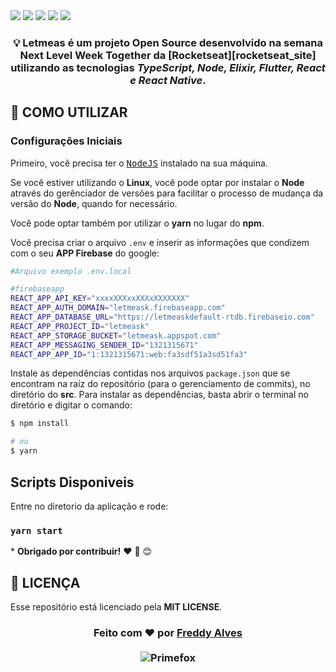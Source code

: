 <img src="https://img.shields.io/static/v1?label=LetMeAsk&message=App&color=blueviolet&style=for-the-badge&logo=quip" />
<img src="https://img.shields.io/static/v1?label=ReactJS&message=Web&color=blue&style=for-the-badge&logo=react" />
<img src="https://img.shields.io/static/v1?label=NodeJS&message=BackEnd&color=success&style=for-the-badge&logo=node.js" />
<img src="https://img.shields.io/static/v1?label=Firebase&message=Api&color=orange&style=for-the-badge&logo=firebase" />
<img src="https://img.shields.io/static/v1?label=TypeScript&message=</>&color=blue&style=for-the-badge&logo=firebase" />

<h3 align="center">

💡 Letmeas é um projeto **Open Source** desenvolvido na semana **Next Level Week Together** da **[Rocketseat][rocketseat_site]** utilizando as tecnologias **_TypeScript, Node, Elixir, Flutter, React e React Native_**.

</h3>

## **:wine_glass: COMO UTILIZAR**

### Configurações Iniciais

Primeiro, você precisa ter o <kbd>[NodeJS](https://nodejs.org/en/download/)</kbd> instalado na sua máquina.

Se você estiver utilizando o **Linux**, você pode optar por instalar o **Node** através do gerênciador de versões para facilitar o processo de mudança da versão do **Node**, quando for necessário.

Você pode optar também por utilizar o **yarn** no lugar do **npm**.

Você precisa criar o arquivo `.env` e inserir as informações que condizem com o seu **APP Firebase** do google:

```sh
#Arquivo exemplo .env.local

#firebaseapp
REACT_APP_API_KEY="xxxxXXXxxXXXxXXXXXXX"
REACT_APP_AUTH_DOMAIN="letmeask.firebaseapp.com"
REACT_APP_DATABASE_URL="https://letmeaskdefault-rtdb.firebaseio.com"
REACT_APP_PROJECT_ID="letmeask"
REACT_APP_STORAGE_BUCKET="letmeask.appspot.com"
REACT_APP_MESSAGING_SENDER_ID="1321315671"
REACT_APP_APP_ID="1:1321315671:web:fa3sdf51a3sd51fa3"
```

Instale as dependências contidas nos arquivos `package.json` que se encontram na raíz do repositório (para o gerenciamento de commits), no diretório do **src**. Para instalar as dependências, basta abrir o terminal no diretório e digitar o comando:

```sh
$ npm install

# ou
$ yarn
```

## Scripts Disponiveis

Entre no diretorio da aplicação e rode:

### `yarn start`

\* **Obrigado por contribuir!** ❤️ :facepunch: :blush:

## **:page_with_curl: LICENÇA**

Esse repositório está licenciado pela **MIT LICENSE**.

<h3 align="center">
Feito com ❤️ por <a href="https://www.linkedin.com/in/freddy-alves/">Freddy Alves</a>
<br><br>
  <img alt="Primefox" src="https://img.shields.io/badge/made%20by-Primefox-yellow">
</a>
</h3>
